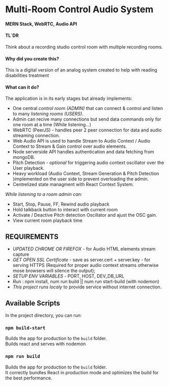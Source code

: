 # Multi-Room Control Audio System
#### MERN Stack, WebRTC, Audio API

#### TL`DR
Think about a recording studio control room with multiple recording rooms.

#### Why did you create this?
This is a digital version of an analog system created to help with reading disabilities treatment

#### What can it do?
The application is in its early stages but already implements: 
* One central *control room (ADMIN)* that can connect & control and listen to many *listening rooms (USERS)*.
* Admin can recive many connections but send data commands only for one room at a time (While listening...)
* WebRTC (PeerJS) - handles peer 2 peer connection for data and audio streaming connection.
* Web Audio API is used to handle Stream to Audio Context / Audio Context  to Stream & Gain control over audio elements.
* Node serverside API handles authentication and data fetching from mongoDB.
* Pitch Detection - *optional* for triggering audio context oscillator over the User playback.
* Heavy workload (Audio Context, Stream Generation & Pitch Detection )implemented on the user side to prevent overloading the admin.
* Centrelized state managment with React Context System.

*While listening to a room admin can:*

* Start, Stop, Pause, FF, Rewind audio playback
* Hold talkback button to interact with current room
* Activate / Deactive Pitch detection Oscillator and ajust the OSC gain.
* View current room playback time

## REQUIREMENTS
* *UPDATED CHROME OR FIREFOX* - for Audio HTML elements stream capture
* *GET OPEN SSL Certificate* - save as server.cert + server.key - for serving HTTPS (Required for proper audio context streams otherwise mose browsers will silence the output);
* *SETUP ENV VARIABLES* - PORT, HOST, DEV_DB_URL
* *Run* : npm install, num run build || num run start-build (with nodemon)
* *This project runs localy* to provide service without internet connection.

## Available Scripts

In the project directory, you can run:

### `npm build-start`

Builds the app for production to the `build` folder.<br>
Builds react and serves with nodemon

### `npm run build`

Builds the app for production to the `build` folder.<br>
It correctly bundles React in production mode and optimizes the build for the best performance.

